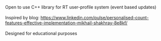 Open to use C++ library for RT user-profile system (event based updates)
<br/><br/>
Inspired by blog: https://www.linkedin.com/pulse/personalised-count-features-effective-implementation-mikhail-shakhray-8e8kf/
<br/><br/>
Designed for educational purposes 
